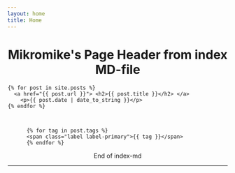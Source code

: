 ```yaml
---
layout: home
title: Home
---
```

<div style="margin-left:1px">
  <div class="w3-container w3-white">
    <h1 class="w3-text-black"><center>Mikromike's Page Header from index MD-file </center></h1>
<div class="post">

    {% for post in site.posts %}
      <a href="{{ post.url }}"> <h2>{{ post.title }}</h2> </a>
        <p>{{ post.date | date_to_string }}</p>
    {% endfor %}



          {% for tag in post.tags %}
          <span class="label label-primary">{{ tag }}</span>
          {% endfor %}

</div>
    <center> End of index-md </center>
<hr>   
</div>
